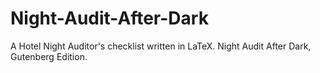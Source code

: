 # Night-Audit-After-Dark
A Hotel Night Auditor's checklist written in LaTeX. Night Audit After Dark, Gutenberg Edition. 
